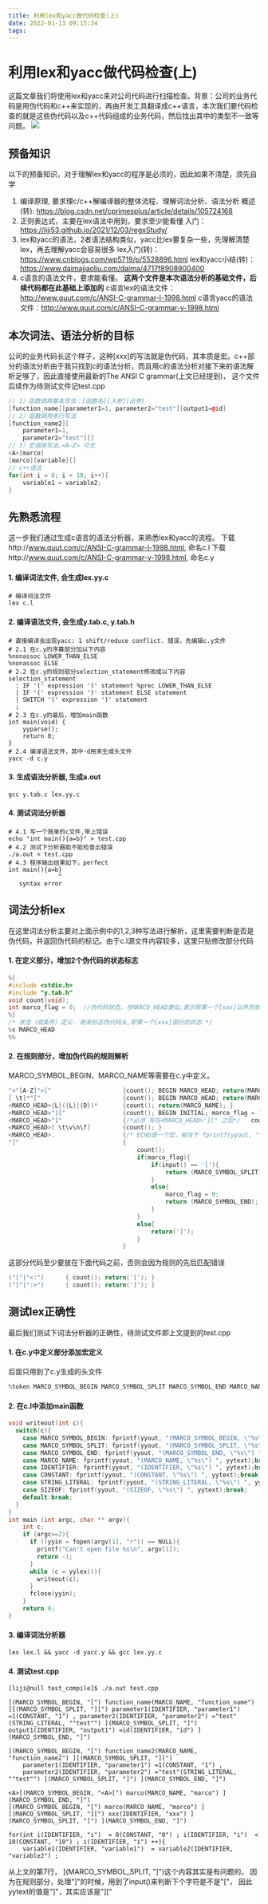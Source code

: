 ```yaml
---
title: 利用lex和yacc做代码检查(上)
date: 2022-01-13 09:15:34
tags:
---
```

# 利用lex和yacc做代码检查(上)
这篇文章我们将使用lex和yacc来对公司代码进行扫描检查。背景：公司的业务代码是用伪代码和c++来实现的，再由开发工具翻译成c++语言，本次我们要代码检查的就是这些伪代码以及c++代码组成的业务代码，然后找出其中的类型不一致等问题。
![](Images\compiler_flow.png)
## 预备知识
以下的预备知识，对于理解lex和yacc的程序是必须的，因此如果不清楚，须先自学
1. 编译原理, 要求理c/c++解编译器的整体流程、理解词法分析、语法分析
概述(转): https://blog.csdn.net/cprimesplus/article/details/105724168
2. 正则表达式，主要在lex语法中用到，要求至少能看懂
入门：https://liji53.github.io/2021/12/03/regxStudy/
3. lex和yacc的语法，2者语法结构类似，yacc比lex要复杂一些，先理解清楚lex，再去理解yacc会容易很多
lex入门(转)：https://www.cnblogs.com/wp5719/p/5528896.html
lex和yacc小结(转)：https://www.daimajiaoliu.com/daima/4717f8908900400
4. c语言的语法文件，要求能看懂。 **这两个文件是本次语法分析的基础文件，后续代码都在此基础上添加的**
c语言lex的语法文件：http://www.quut.com/c/ANSI-C-grammar-l-1998.html
c语言yacc的语法文件：http://www.quut.com/c/ANSI-C-grammar-y-1998.html
   
## 本次词法、语法分析的目标
公司的业务代码长这个样子，这种[xxx]的写法就是伪代码，其本质是宏。c++部分的语法分析由于我只找到c的语法分析，而且用c的语法分析对接下来的语法解析足够了，因此直接使用最新的The ANSI C grammar(上文已经提到)， 
这个文件后续作为待测试文件记test.cpp
```c++
// 1）函数调用基本写法：[函数名][入参][出参]
[function_name][parameter1=1, parameter2="test"][output1=@id]
// 2）函数调用多行写法
[function_name2][
    parameter1=1, 
    parameter2="test"][]
// 3）宏调用写法,<A-Z> 可无
<A>[marco]
[marco][variable][]
// c++语法
for(int i = 0; i < 10; i++){
    variable1 = variable2;
} 
```
## 先熟悉流程
这一步我们通过生成c语言的语法分析器，来熟悉lex和yacc的流程。
下载http://www.quut.com/c/ANSI-C-grammar-l-1998.html, 命名c.l
下载http://www.quut.com/c/ANSI-C-grammar-y-1998.html, 命名c.y
#### 1. 编译词法文件, 会生成lex.yy.c
```shell
# 编译词法文件
lex c.l
```
#### 2. 编译语法文件, 会生成y.tab.c, y.tab.h
```shell
# 直接编译会出现yacc: 1 shift/reduce conflict. 错误，先编辑c.y文件
# 2.1 在c.y的序幕部分加以下内容
%nonassoc LOWER_THAN_ELSE
%nonassoc ELSE
# 2.2 在c.y的规则部分selection_statement修改成以下内容
selection_statement
  : IF '(' expression ')' statement %prec LOWER_THAN_ELSE
  | IF '(' expression ')' statement ELSE statement
  | SWITCH '(' expression ')' statement
  ;
# 2.3 在c.y的最后，增加main函数
int main(void) {
    yyparse();
    return 0;
}
# 2.4 编译语法文件，其中-d用来生成头文件
yacc -d c.y
```
#### 3. 生成语法分析器, 生成a.out
```shell
gcc y.tab.c lex.yy.c
```
#### 4. 测试词法分析器
```shell
# 4.1 写一个简单的c文件,带上错误
echo "int main(){a=b}" > test.cpp  
# 4.2 测试下分析器能不能检查出错误
./a.out < test.cpp
# 4.3 程序输出结果如下，perfect
int main(){a=b}
              ^
   syntax error
```
## 词法分析lex
在这里词法分析主要对上面示例中的1,2,3种写法进行解析，这里需要判断是否是伪代码，并返回伪代码的标记。由于c.l源文件内容较多，这里只贴修改部分代码
#### 1. 在定义部分，增加2个伪代码的状态标志 
```c++
%{
#include <stdio.h> 
#include "y.tab.h"
void count(void);
int marco_flag = 0;  //伪代码状态，与MARCO_HEAD类似,表示除第一个[xxx]以外的状态
%}
/* 状态（或条件）定义- 用来标志伪代码头,即第一个[xxx]部分的状态 */
%s MARCO_HEAD
%%
```
#### 2. 在规则部分，增加伪代码的规则解析
MARCO_SYMBOL_BEGIN、MARCO_NAME等需要在c.y中定义。
```c++
"<"[A-Z]">["                    {count(); BEGIN MARCO_HEAD; return(MARCO_SYMBOL_BEGIN); }
[ \t]*"["                       {count(); BEGIN MARCO_HEAD; return(MARCO_SYMBOL_BEGIN); }
<MARCO_HEAD>{L}({L}|{D})*       {count(); return(MARCO_NAME); }
<MARCO_HEAD>"]["                {count(); BEGIN INITIAL; marco_flag = 1; return(MARCO_SYMBOL_SPLIT); } 
<MARCO_HEAD>"]"                 {/*必须 写在<MARCO_HEAD>"][" 之后*/   count(); BEGIN INITIAL; return(MARCO_SYMBOL_END); }   
<MARCO_HEAD>[ \t\v\n\f]	        {count(); }
<MARCO_HEAD>.                   {/* ECHO是一个宏，相当于 fprintf(yyout, "%s", yytext)*/ ECHO; }    
"]"                             {
                                    count();
                                    if(marco_flag){
                                        if(input() == '['){
                                            return (MARCO_SYMBOL_SPLIT);
                                        }
                                        else{
                                            marco_flag = 0;     
                                            return (MARCO_SYMBOL_END);
                                        }
                                    }
                                    else{ 
                                        return(']');
                                    } 
                                }
```
这部分代码至少要放在下面代码之前，否则会因为规则的先后匹配错误
```c++
("["|"<:")		{ count(); return('['); }
("]"|":>")		{ count(); return(']'); }
```
## 测试lex正确性
最后我们测试下词法分析器的正确性，待测试文件即上文提到的test.cpp
#### 1. 在c.y中定义部分添加宏定义
后面只用到了c.y生成的头文件
```c++
%token MARCO_SYMBOL_BEGIN MARCO_SYMBOL_SPLIT MARCO_SYMBOL_END MARCO_NAME
```
#### 2. 在c.l中添加main函数
```c
void writeout(int c){
  switch(c){
    case MARCO_SYMBOL_BEGIN: fprintf(yyout, "(MARCO_SYMBOL_BEGIN, \"%s\") ", yytext);break;
    case MARCO_SYMBOL_SPLIT: fprintf(yyout, "(MARCO_SYMBOL_SPLIT, \"%s\") ", yytext);break;
    case MARCO_SYMBOL_END: fprintf(yyout, "(MARCO_SYMBOL_END, \"%s\") ", yytext);break;
    case MARCO_NAME: fprintf(yyout, "(MARCO_NAME, \"%s\") ", yytext);break;
    case IDENTIFIER: fprintf(yyout, "(IDENTIFIER, \"%s\") ", yytext);break;
    case CONSTANT: fprintf(yyout, "(CONSTANT, \"%s\") ", yytext);break;
    case STRING_LITERAL: fprintf(yyout, "(STRING_LITERAL, \"%s\") ", yytext);break;
    case SIZEOF: fprintf(yyout, "(SIZEOF, \"%s\") ", yytext);break;
    default:break;
  }
}
int main (int argc, char ** argv){
	int c;
	if (argc>=2){
	  if ((yyin = fopen(argv[1], "r")) == NULL){
	    printf("Can't open file %s\n", argv[1]);
	    return -1;
	  }
	  while (c = yylex()){		
        writeout(c);
	  }
	  fclose(yyin);
	}
	return 0;
}
```
#### 3. 编译词法分析器
```shell
lex lex.l && yacc -d yacc.y && gcc lex.yy.c
```
#### 4. 测试test.cpp
```shell
[liji@null test_compile]$ ./a.out test.cpp

[(MARCO_SYMBOL_BEGIN, "[") function_name(MARCO_NAME, "function_name") ][(MARCO_SYMBOL_SPLIT, "][") parameter1(IDENTIFIER, "parameter1") =1(CONSTANT, "1") , parameter2(IDENTIFIER, "parameter2") ="test"(STRING_LITERAL, ""test"") ](MARCO_SYMBOL_SPLIT, "]") output1(IDENTIFIER, "output1") =id(IDENTIFIER, "id") ](MARCO_SYMBOL_END, "]") 

[(MARCO_SYMBOL_BEGIN, "[") function_name2(MARCO_NAME, "function_name2") ][(MARCO_SYMBOL_SPLIT, "][") 
    parameter1(IDENTIFIER, "parameter1") =1(CONSTANT, "1") , 
    parameter2(IDENTIFIER, "parameter2") ="test"(STRING_LITERAL, ""test"") ](MARCO_SYMBOL_SPLIT, "]") ](MARCO_SYMBOL_END, "]") 

<A>[(MARCO_SYMBOL_BEGIN, "<A>[") marco(MARCO_NAME, "marco") ](MARCO_SYMBOL_END, "]") 
[(MARCO_SYMBOL_BEGIN, "[") marco(MARCO_NAME, "marco") ][(MARCO_SYMBOL_SPLIT, "][") xxx(IDENTIFIER, "xxx") ](MARCO_SYMBOL_SPLIT, "]") ](MARCO_SYMBOL_END, "]") 

for(int i(IDENTIFIER, "i")  = 0(CONSTANT, "0") ; i(IDENTIFIER, "i")  < 10(CONSTANT, "10") ; i(IDENTIFIER, "i") ++){
    variable1(IDENTIFIER, "variable1")  = variable2(IDENTIFIER, "variable2") ;
```
从上文的第7行， ](MARCO_SYMBOL_SPLIT, "]")这个内容其实是有问题的。 因为在规则部分，处理"]"的时候，用到了input()来判断下个字符是不是"["， 因此yytext的值是"]"，其实应该是"][" 